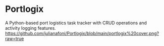 # Portlogix
A Python-based port logistics task tracker with CRUD operations and activity logging features.
https://github.com/julianafoni/Portlogix/blob/main/portlogix%20cover.png?raw=true
